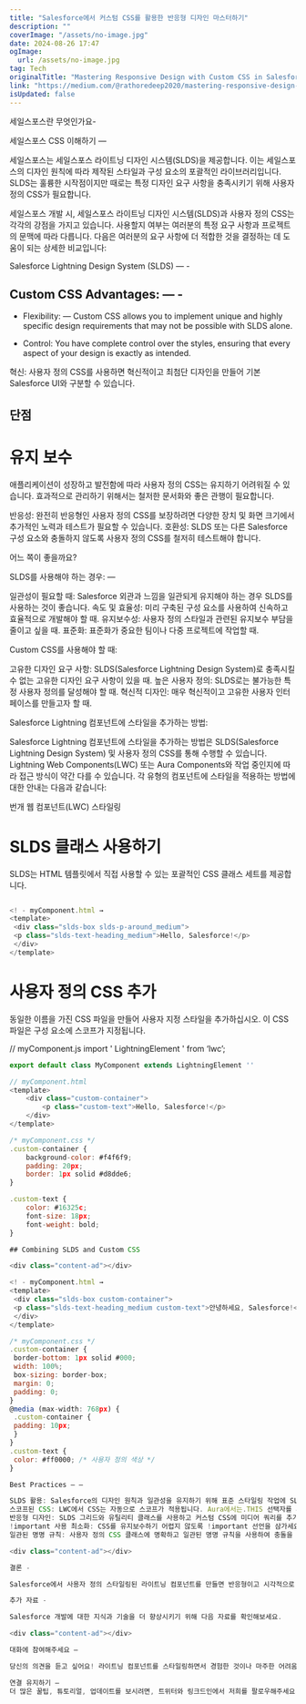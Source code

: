 ```yaml
---
title: "Salesforce에서 커스텀 CSS를 활용한 반응형 디자인 마스터하기"
description: ""
coverImage: "/assets/no-image.jpg"
date: 2024-08-26 17:47
ogImage: 
  url: /assets/no-image.jpg
tag: Tech
originalTitle: "Mastering Responsive Design with Custom CSS in Salesforce"
link: "https://medium.com/@rathoredeep2020/mastering-responsive-design-with-custom-css-in-salesforce-46f71af62cb6"
isUpdated: false
---
```



세일스포스란 무엇인가요-

세일스포스 CSS 이해하기 —

세일스포스는 세일스포스 라이트닝 디자인 시스템(SLDS)을 제공합니다. 이는 세일스포스의 디자인 원칙에 따라 제작된 스타일과 구성 요소의 포괄적인 라이브러리입니다. SLDS는 훌륭한 시작점이지만 때로는 특정 디자인 요구 사항을 충족시키기 위해 사용자 정의 CSS가 필요합니다.

세일스포스 개발 시, 세일스포스 라이트닝 디자인 시스템(SLDS)과 사용자 정의 CSS는 각각의 강점을 가지고 있습니다. 사용할지 여부는 여러분의 특정 요구 사항과 프로젝트의 문맥에 따라 다릅니다. 다음은 여러분의 요구 사항에 더 적합한 것을 결정하는 데 도움이 되는 상세한 비교입니다:

<div class="content-ad"></div>

Salesforce Lightning Design System (SLDS) — -

## Custom CSS Advantages: — -

- Flexibility: —
Custom CSS allows you to implement unique and highly specific design requirements that may not be possible with SLDS alone.

- Control: You have complete control over the styles, ensuring that every aspect of your design is exactly as intended.

<div class="content-ad"></div>

혁신: 사용자 정의 CSS를 사용하면 혁신적이고 최첨단 디자인을 만들어 기본 Salesforce UI와 구분할 수 있습니다.

## 단점

# 유지 보수

애플리케이션이 성장하고 발전함에 따라 사용자 정의 CSS는 유지하기 어려워질 수 있습니다. 효과적으로 관리하기 위해서는 철저한 문서화와 좋은 관행이 필요합니다.

<div class="content-ad"></div>

반응성: 완전히 반응형인 사용자 정의 CSS를 보장하려면 다양한 장치 및 화면 크기에서 추가적인 노력과 테스트가 필요할 수 있습니다.
호환성: SLDS 또는 다른 Salesforce 구성 요소와 충돌하지 않도록 사용자 정의 CSS를 철저히 테스트해야 합니다.

어느 쪽이 좋을까요?

SLDS를 사용해야 하는 경우: —

일관성이 필요할 때: Salesforce 외관과 느낌을 일관되게 유지해야 하는 경우 SLDS를 사용하는 것이 좋습니다.
속도 및 효율성: 미리 구축된 구성 요소를 사용하여 신속하고 효율적으로 개발해야 할 때.
유지보수성: 사용자 정의 스타일과 관련된 유지보수 부담을 줄이고 싶을 때.
표준화: 표준화가 중요한 팀이나 다중 프로젝트에 작업할 때.

<div class="content-ad"></div>

Custom CSS를 사용해야 할 때:

고유한 디자인 요구 사항: SLDS(Salesforce Lightning Design System)로 충족시킬 수 없는 고유한 디자인 요구 사항이 있을 때.
높은 사용자 정의: SLDS로는 불가능한 특정 사용자 정의를 달성해야 할 때.
혁신적 디자인: 매우 혁신적이고 고유한 사용자 인터페이스를 만들고자 할 때.

Salesforce Lightning 컴포넌트에 스타일을 추가하는 방법:

Salesforce Lightning 컴포넌트에 스타일을 추가하는 방법은 SLDS(Salesforce Lightning Design System) 및 사용자 정의 CSS를 통해 수행할 수 있습니다. Lightning Web Components(LWC) 또는 Aura Components와 작업 중인지에 따라 접근 방식이 약간 다를 수 있습니다. 각 유형의 컴포넌트에 스타일을 적용하는 방법에 대한 안내는 다음과 같습니다:

<div class="content-ad"></div>

번개 웹 컴포넌트(LWC) 스타일링

# SLDS 클래스 사용하기

SLDS는 HTML 템플릿에서 직접 사용할 수 있는 포괄적인 CSS 클래스 세트를 제공합니다.

```html
```

<div class="content-ad"></div>

```js
<! - myComponent.html →
<template>
 <div class="slds-box slds-p-around_medium">
 <p class="slds-text-heading_medium">Hello, Salesforce!</p>
 </div>
</template>
```

# 사용자 정의 CSS 추가

동일한 이름을 가진 CSS 파일을 만들어 사용자 지정 스타일을 추가하십시오. 이 CSS 파일은 구성 요소에 스코프가 지정됩니다.

// myComponent.js
import ' LightningElement ' from ‘lwc’;


<div class="content-ad"></div>

```js
export default class MyComponent extends LightningElement ''

// myComponent.html
<template>
    <div class="custom-container">
        <p class="custom-text">Hello, Salesforce!</p>
    </div>
</template>

/* myComponent.css */
.custom-container {
    background-color: #f4f6f9;
    padding: 20px;
    border: 1px solid #d8dde6;
}

.custom-text {
    color: #16325c;
    font-size: 18px;
    font-weight: bold;
}

## Combining SLDS and Custom CSS

<div class="content-ad"></div>

<! - myComponent.html →
<template>
 <div class="slds-box custom-container">
 <p class="slds-text-heading_medium custom-text">안녕하세요, Salesforce!</p>
 </div>
</template>

/* myComponent.css */
.custom-container {
 border-bottom: 1px solid #000;
 width: 100%;
 box-sizing: border-box;
 margin: 0;
 padding: 0;
}
@media (max-width: 768px) {
 .custom-container {
 padding: 10px;
 }
}
.custom-text {
 color: #ff0000; /* 사용자 정의 색상 */
}

Best Practices — —

SLDS 활용: Salesforce의 디자인 원칙과 일관성을 유지하기 위해 표준 스타일링 작업에 SLDS 유틸리티 클래스를 활용하세요.
스코프된 CSS: LWC에서 CSS는 자동으로 스코프가 적용됩니다. Aura에서는.THIS 선택자를 사용하여 스타일을 컴포넌트에 스코프하세요.
반응형 디자인: SLDS 그리드와 유틸리티 클래스를 사용하고 커스텀 CSS에 미디어 쿼리를 추가하여 컴포넌트가 반응형인지 확인하세요.
!important 사용 최소화: CSS를 유지보수하기 어렵지 않도록 !important 선언을 삼가세요.
일관된 명명 규칙: 사용자 정의 CSS 클래스에 명확하고 일관된 명명 규칙을 사용하여 충돌을 피하고 유지 관리성을 향상시키세요.

<div class="content-ad"></div>

결론 -

Salesforce에서 사용자 정의 스타일링된 라이트닝 컴포넌트를 만들면 반응형이고 시각적으로 매력적이며 사용자 친화적인 애플리케이션을 구축할 수 있습니다. Salesforce 라이트닝 디자인 시스템(SLDS)과 사용자 정의 CSS를 활용하여 일관성을 유지하면서도 특정 디자인 요구 사항을 충족할 수 있습니다. 라이트닝 웹 컴포넌트(LWC) 또는 오라 컴포넌트를 사용하더라도 구성 요소를 효과적으로 스타일링하는 방법을 이해하는 것은 높은 품질의 사용자 경험을 제공하는 데 중요합니다.

추가 자료 -

Salesforce 개발에 대한 지식과 기술을 더 향상시키기 위해 다음 자료를 확인해보세요.

<div class="content-ad"></div>

대화에 참여해주세요 —

당신의 의견을 듣고 싶어요! 라이트닝 컴포넌트를 스타일링하면서 경험한 것이나 마주한 어려움을 공유해주세요. 당신에게 효과적이었던 조언이나 꿀팁이 있다면, 아래 댓글란에 공유해주세요.

연결 유지하기 —
더 많은 꿀팁, 튜토리얼, 업데이트를 보시려면, 트위터와 링크드인에서 저희를 팔로우해주세요. Salesforce 개발의 최신 소식을 받으시려면 뉴스레터로 구독해주세요.